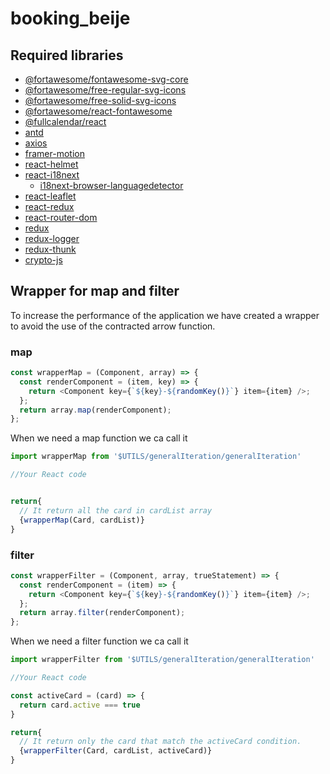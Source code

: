 # booking_beije

## Required libraries

- [@fortawesome/fontawesome-svg-core](https://fontawesome.com/v6/docs/web/use-with/react/#_1-add-svg-core)
- [@fortawesome/free-regular-svg-icons](https://fontawesome.com/v6/docs/web/use-with/react/#_2-add-icon-packages)
- [@fortawesome/free-solid-svg-icons](https://fontawesome.com/v6/docs/web/use-with/react/#_2-add-icon-packages)
- [@fortawesome/react-fontawesome](https://fontawesome.com/v6/docs/web/use-with/react/#_3-add-the-react-component)
- [@fullcalendar/react](https://fullcalendar.io/docs)
- [antd](https://ant.design/docs/react/introduce)
- [axios](https://axios-http.com/docs/intro)
- [framer-motion](https://www.framer.com/docs/)
- [react-helmet](https://github.com/nfl/react-helmet#readme)
- [react-i18next](https://react.i18next.com/)
  - [i18next-browser-languagedetector](https://react.i18next.com/legacy-v9/step-by-step-guide#c-auto-detect-the-user-language)
- [react-leaflet](https://react-leaflet.js.org/)
- [react-redux](https://react-redux.js.org/)
- [react-router-dom](https://reactrouter.com/docs/en/v6)
- [redux](https://redux.js.org/)
- [redux-logger](https://github.com/LogRocket/redux-logger)
- [redux-thunk](https://github.com/reduxjs/redux-thunk)
- [crypto-js](https://cryptojs.gitbook.io/docs/)

## Wrapper for map and filter

To increase the performance of the application we have created a wrapper to avoid the use of the contracted arrow function.

### map

```javascript
const wrapperMap = (Component, array) => {
  const renderComponent = (item, key) => {
    return <Component key={`${key}-${randomKey()}`} item={item} />;
  };
  return array.map(renderComponent);
};
```

When we need a map function we ca call it

```javascript
import wrapperMap from '$UTILS/generalIteration/generalIteration'

//Your React code


return{
  // It return all the card in cardList array
  {wrapperMap(Card, cardList)}
}
```

### filter

```javascript
const wrapperFilter = (Component, array, trueStatement) => {
  const renderComponent = (item) => {
    return <Component key={`${key}-${randomKey()}`} item={item} />;
  };
  return array.filter(renderComponent);
};
```

When we need a filter function we ca call it

```javascript
import wrapperFilter from '$UTILS/generalIteration/generalIteration'

//Your React code

const activeCard = (card) => {
  return card.active === true
}

return{
  // It return only the card that match the activeCard condition.
  {wrapperFilter(Card, cardList, activeCard)}
}


```
